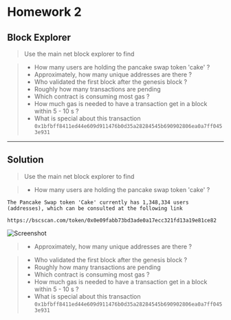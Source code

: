 # Homework 2

## Block Explorer

> Use the main net block explorer to find

> - How many users are holding the pancake swap token 'cake' ?
> - Approximately, how many unique addresses are there ?
> - Who validated the first block after the genesis block ?
> - Roughly how many transactions are pending
> - Which contract is consuming most gas ?
> - How much gas is needed to have a transaction get in a block within 5 - 10 s ?
> - What is special about this transaction `0x1bfbff8411ed44e609d911476b0d35a28284545b690902806ea0a7ff0453e931`

---

## Solution

> Use the main net block explorer to find

> - How many users are holding the pancake swap token 'cake' ?

    The Pancake Swap token 'Cake' currently has 1,348,334 users (addresses), which can be consulted at the following link

    https://bscscan.com/token/0x0e09fabb73bd3ade0a17ecc321fd13a19e81ce82

   ![Screenshot](/img/cake-users.png)


> - Approximately, how many unique addresses are there ?




> - Who validated the first block after the genesis block ?
> - Roughly how many transactions are pending
> - Which contract is consuming most gas ?
> - How much gas is needed to have a transaction get in a block within 5 - 10 s ?
> - What is special about this transaction `0x1bfbff8411ed44e609d911476b0d35a28284545b690902806ea0a7ff0453e931`